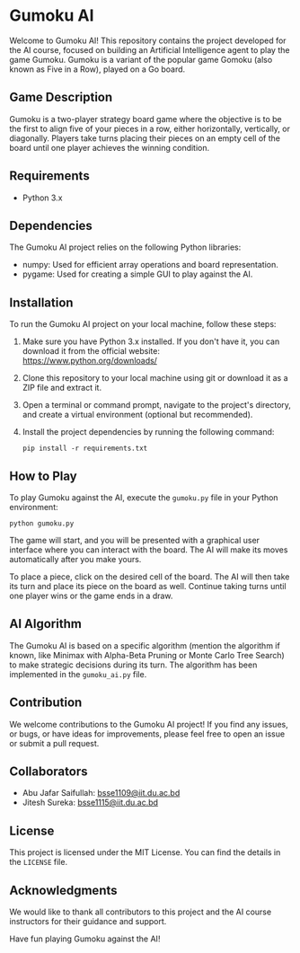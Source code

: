# Gumoku AI

Welcome to Gumoku AI! This repository contains the project developed for the AI course, focused on building an Artificial Intelligence agent to play the game Gumoku. Gumoku is a variant of the popular game Gomoku (also known as Five in a Row), played on a Go board.

## Game Description

Gumoku is a two-player strategy board game where the objective is to be the first to align five of your pieces in a row, either horizontally, vertically, or diagonally. Players take turns placing their pieces on an empty cell of the board until one player achieves the winning condition.

## Requirements

- Python 3.x

## Dependencies

The Gumoku AI project relies on the following Python libraries:

- numpy: Used for efficient array operations and board representation.
- pygame: Used for creating a simple GUI to play against the AI.

## Installation

To run the Gumoku AI project on your local machine, follow these steps:

1. Make sure you have Python 3.x installed. If you don't have it, you can download it from the official website: https://www.python.org/downloads/

2. Clone this repository to your local machine using git or download it as a ZIP file and extract it.

3. Open a terminal or command prompt, navigate to the project's directory, and create a virtual environment (optional but recommended).

4. Install the project dependencies by running the following command:
   ```
   pip install -r requirements.txt
   ```

## How to Play

To play Gumoku against the AI, execute the `gumoku.py` file in your Python environment:

```
python gumoku.py
```

The game will start, and you will be presented with a graphical user interface where you can interact with the board. The AI will make its moves automatically after you make yours.

To place a piece, click on the desired cell of the board. The AI will then take its turn and place its piece on the board as well. Continue taking turns until one player wins or the game ends in a draw.

## AI Algorithm

The Gumoku AI is based on a specific algorithm (mention the algorithm if known, like Minimax with Alpha-Beta Pruning or Monte Carlo Tree Search) to make strategic decisions during its turn. The algorithm has been implemented in the `gumoku_ai.py` file.

## Contribution

We welcome contributions to the Gumoku AI project! If you find any issues, or bugs, or have ideas for improvements, please feel free to open an issue or submit a pull request.

## Collaborators

- Abu Jafar Saifullah: bsse1109@iit.du.ac.bd
- Jitesh Sureka: bsse1115@iit.du.ac.bd

## License

This project is licensed under the MIT License. You can find the details in the `LICENSE` file.

## Acknowledgments

We would like to thank all contributors to this project and the AI course instructors for their guidance and support.

Have fun playing Gumoku against the AI!
